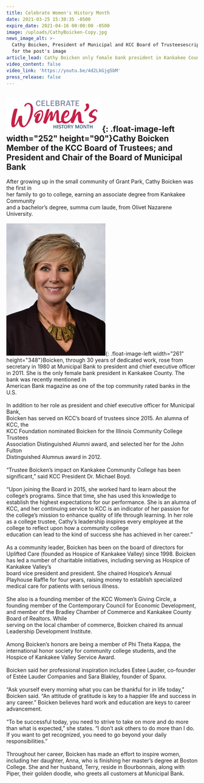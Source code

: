```yaml
---
title: Celebrate Women's History Month
date: 2021-03-25 15:38:35 -0500
expire_date: 2021-04-16 00:00:00 -0500
image: /uploads/CathyBoicken-Copy.jpg
news_image_alt: >-
  Cathy Boicken, President of Municipal and KCC Board of Trusteesescriptive text
  for the post's image
article_lead: Cathy Boicken only female bank president in Kankakee County.
video_content: false
video_link: 'https://youtu.be/4d2LkGjg5bM'
press_release: false
---
```

## ![](/uploads/celebrate-womens-history-month-heading.jpg){: .float-image-left width="252" height="90"}Cathy Boicken&nbsp;<br>Member of the KCC Board of Trustees; and President and Chair of the Board of Municipal Bank&nbsp;

After growing up in the small community of Grant Park, Cathy Boicken was the first in<br>her family to go to college, earning an associate degree from Kankakee Community<br>and a bachelor’s degree, summa cum laude, from Olivet Nazarene University.<br><br>![](/uploads/cathy-boicken---copy.jpg){: .float-image-left width="261" height="348"}Boicken, through 30 years of dedicated work, rose from secretary in 1980 at Municipal Bank to president and chief executive officer in 2011. She is the only female bank president in Kankakee County. The bank was recently mentioned in<br>American Bank magazine as one of the top community rated banks in the U.S.<br><br>In addition to her role as president and chief executive officer for Municipal Bank,<br>Boicken has served on KCC’s board of trustees since 2015. An alumna of KCC, the<br>KCC Foundation nominated Boicken for the Illinois Community College Trustees<br>Association Distinguished Alumni award, and selected her for the John Fulton<br>Distinguished Alumnus award in 2012.<br><br>“Trustee Boicken’s impact on Kankakee Community College has been significant,” said KCC President Dr. Michael Boyd.<br><br>“Upon joining the Board in 2015, she worked hard to learn about the college’s programs. Since that time, she has used this knowledge to establish the highest expectations for our performance. She is an alumna of KCC, and her continuing service to KCC is an indicator of her passion for the college’s mission to enhance quality of life through learning. In her role as a college trustee, Cathy’s leadership inspires every employee at the college to reflect upon how a community college<br>education can lead to the kind of success she has achieved in her career.”<br><br>As a community leader, Boicken has been on the board of directors for Uplifted Care (founded as Hospice of Kankakee Valley) since 1998. Boicken has led a number of charitable initiatives, including serving as Hospice of Kankakee Valley’s<br>board vice president and president. She chaired Hospice’s Annual Playhouse Raffle for four years, raising money to establish specialized medical care for patients with serious illness.<br><br>She also is a founding member of the KCC Women’s Giving Circle, a founding member of the Contemporary Council for Economic Development, and member of the Bradley Chamber of Commerce and Kankakee County Board of Realtors. While<br>serving on the local chamber of commerce, Boicken chaired its annual Leadership Development Institute.<br><br>Among Boicken’s honors are being a member of Phi Theta Kappa, the international honor society for community college students, and the Hospice of Kankakee Valley Service Award.<br><br>Boicken said her professional inspiration includes Estee Lauder, co-founder of Estée Lauder Companies and Sara Blakley, founder of Spanx.<br><br>“Ask yourself every morning what you can be thankful for in life today,” Boicken said. “An attitude of gratitude is key to a happier life and success in any career.” Boicken believes hard work and education are keys to career advancement.<br><br>“To be successful today, you need to strive to take on more and do more than what is expected,” she states. “I don’t ask others to do more than I do. If you want to get recognized, you need to go beyond your daily responsibilities.”<br><br>Throughout her career, Boicken has made an effort to inspire women, including her daughter, Anna, who is finishing her master’s degree at Boston College. She and her husband, Terry, reside in Bourbonnais, along with Piper, their golden doodle, who greets all customers at Municipal Bank.
